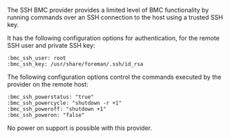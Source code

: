 
The SSH BMC provider provides a limited level of BMC functionality by running commands over an SSH connection to the host using a trusted SSH key.

It has the following configuration options for authentication, for the remote SSH user and private SSH key:

    :bmc_ssh_user: root
    :bmc_ssh_key: /usr/share/foreman/.ssh/id_rsa

The following configuration options control the commands executed by the provider on the remote host:

    :bmc_ssh_powerstatus: "true"
    :bmc_ssh_powercycle: "shutdown -r +1"
    :bmc_ssh_poweroff: "shutdown +1"
    :bmc_ssh_poweron: "false"

No power on support is possible with this provider.
